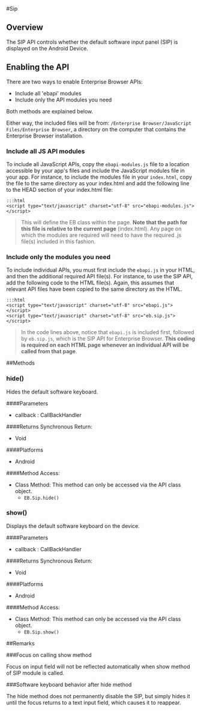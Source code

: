 #Sip


## Overview
The SIP API controls whether the default software input panel (SIP) is displayed on the Android Device.
## Enabling the API
There are two ways to enable Enterprise Browser APIs: 

* Include all 'ebapi' modules
* Include only the API modules you need

Both methods are explained below. 

Either way, the included files will be from: 
`/Enterprise Browser/JavaScript Files/Enterprise Browser`,
a directory on the computer that contains the Enterprise Browser installation.

### Include all JS API modules
To include all JavaScript APIs, copy the `ebapi-modules.js` file to a location accessible by your app's files and include the JavaScript modules file in your app. For instance, to include the modules file in your `index.html`, copy the file to the same directory as your index.html and add the following line to the HEAD section of your index.html file:

    :::html
    <script type="text/javascript" charset="utf-8" src="ebapi-modules.js"></script>

> This will define the EB class within the page. **Note that the path for this file is relative to the current page** (index.html). Any page on which the modules are required will need to have the required .js file(s) included in this fashion.

### Include only the modules you need

To include individual APIs, you must first include the `ebapi.js` in your HTML, and then the additional required API file(s). For instance, to use the SIP API, add the following code to the HTML file(s). Again, this assumes that relevant API files have been copied to the same directory as the HTML.

    :::html
    <script type="text/javascript" charset="utf-8" src="ebapi.js"></script>
    <script type="text/javascript" charset="utf-8" src="eb.sip.js"></script>

> In the code lines above, notice that `ebapi.js` is included first, followed by `eb.sip.js`, which is the SIP API for Enterprise Browser. **This coding is required on each HTML page whenever an individual API will be called from that page**.

        


##Methods



### hide()
Hides the default software keyboard.

####Parameters
<ul><li>callback : <span class='text-info'>CallBackHandler</span></li></ul>

####Returns
Synchronous Return:

* Void

####Platforms

* Android

####Method Access:

* Class Method: This method can only be accessed via the API class object. 
	* <code>EB.Sip.hide()</code> 


### show()
Displays the default software keyboard on the device.

####Parameters
<ul><li>callback : <span class='text-info'>CallBackHandler</span></li></ul>

####Returns
Synchronous Return:

* Void

####Platforms

* Android

####Method Access:

* Class Method: This method can only be accessed via the API class object. 
	* <code>EB.Sip.show()</code> 


##Remarks



###Focus on calling show method

                    
Focus on input field will not be reflected automatically when show method of SIP module is called.
                    
                

###Software keyboard behavior after hide method

                    
The hide method does not permanently disable the SIP, but simply hides it until the focus returns to a text input field, which causes it to reappear. 
                    
                